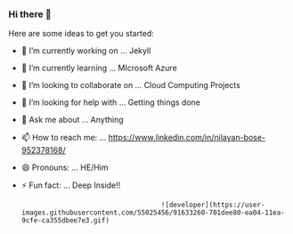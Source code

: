### Hi there 👋

Here are some ideas to get you started:

- 🔭 I’m currently working on ... Jekyll
- 🌱 I’m currently learning ... MIcrosoft Azure
- 👯 I’m looking to collaborate on ... Cloud Computing Projects
- 🤔 I’m looking for help with ... Getting things done
- 💬 Ask me about ... Anything
- 📫 How to reach me: ... https://www.linkedin.com/in/nilayan-bose-952378168/
- 😄 Pronouns: ... HE/Him
- ⚡ Fun fact: ... Deep Inside!!

                                         ![developer](https://user-images.githubusercontent.com/55025456/91633260-701dee80-ea04-11ea-9cfe-ca355dbee7e3.gif)
